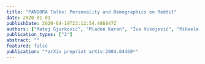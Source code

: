 ```yaml
---
title: "PANDORA Talks: Personality and Demographics on Reddit"
date: 2020-01-01
publishDate: 2020-04-19T23:12:54.486847Z
authors: ["Matej Gjurković", "Mladen Karan", "́Iva Vukojević", "Mihaela Bošnjak", "Jan Šnajder"]
publication_types: ["2"]
abstract: ""
featured: false
publication: "*arXiv preprint arXiv:2004.04460*"
---
```


